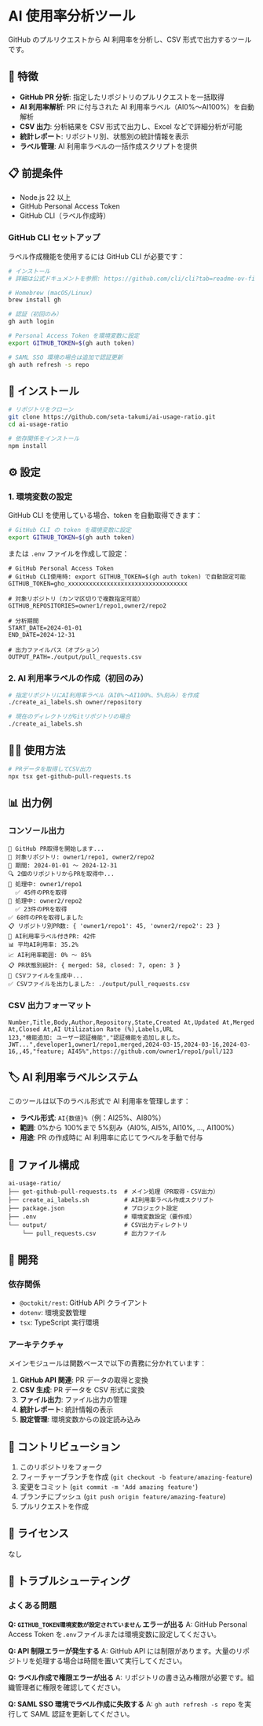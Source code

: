 # AI 使用率分析ツール

GitHub のプルリクエストから AI 利用率を分析し、CSV 形式で出力するツールです。

## 🚀 特徴

- **GitHub PR 分析**: 指定したリポジトリのプルリクエストを一括取得
- **AI 利用率解析**: PR に付与された AI 利用率ラベル（AI0%〜AI100%）を自動解析
- **CSV 出力**: 分析結果を CSV 形式で出力し、Excel などで詳細分析が可能
- **統計レポート**: リポジトリ別、状態別の統計情報を表示
- **ラベル管理**: AI 利用率ラベルの一括作成スクリプトを提供

## 📋 前提条件

- Node.js 22 以上
- GitHub Personal Access Token
- GitHub CLI（ラベル作成時）

### GitHub CLI セットアップ

ラベル作成機能を使用するには GitHub CLI が必要です：

```bash
# インストール
# 詳細は公式ドキュメントを参照: https://github.com/cli/cli?tab=readme-ov-file#installation

# Homebrew (macOS/Linux)
brew install gh

# 認証（初回のみ）
gh auth login

# Personal Access Token を環境変数に設定
export GITHUB_TOKEN=$(gh auth token)

# SAML SSO 環境の場合は追加で認証更新
gh auth refresh -s repo
```

## 🔧 インストール

```bash
# リポジトリをクローン
git clone https://github.com/seta-takumi/ai-usage-ratio.git
cd ai-usage-ratio

# 依存関係をインストール
npm install
```

## ⚙️ 設定

### 1. 環境変数の設定

GitHub CLI を使用している場合、token を自動取得できます：

```bash
# GitHub CLI の token を環境変数に設定
export GITHUB_TOKEN=$(gh auth token)
```

または `.env` ファイルを作成して設定：

```env
# GitHub Personal Access Token
# GitHub CLI使用時: export GITHUB_TOKEN=$(gh auth token) で自動設定可能
GITHUB_TOKEN=gho_xxxxxxxxxxxxxxxxxxxxxxxxxxxxxxxxxx

# 対象リポジトリ（カンマ区切りで複数指定可能）
GITHUB_REPOSITORIES=owner1/repo1,owner2/repo2

# 分析期間
START_DATE=2024-01-01
END_DATE=2024-12-31

# 出力ファイルパス（オプション）
OUTPUT_PATH=./output/pull_requests.csv
```

### 2. AI 利用率ラベルの作成（初回のみ）

```bash
# 指定リポジトリにAI利用率ラベル（AI0%〜AI100%、5%刻み）を作成
./create_ai_labels.sh owner/repository

# 現在のディレクトリがGitリポジトリの場合
./create_ai_labels.sh
```

## 🏃‍♂️ 使用方法

```bash
# PRデータを取得してCSV出力
npx tsx get-github-pull-requests.ts
```

## 📊 出力例

### コンソール出力

```
🚀 GitHub PR取得を開始します...
📁 対象リポジトリ: owner1/repo1, owner2/repo2
📅 期間: 2024-01-01 〜 2024-12-31
🔍 2個のリポジトリからPRを取得中...
📁 処理中: owner1/repo1
  ✅ 45件のPRを取得
📁 処理中: owner2/repo2
  ✅ 23件のPRを取得
✅ 68件のPRを取得しました
📋 リポジトリ別PR数: { 'owner1/repo1': 45, 'owner2/repo2': 23 }
🤖 AI利用率ラベル付きPR: 42件
📊 平均AI利用率: 35.2%
📈 AI利用率範囲: 0% 〜 85%
📋 PR状態別統計: { merged: 58, closed: 7, open: 3 }
📄 CSVファイルを生成中...
✅ CSVファイルを出力しました: ./output/pull_requests.csv
```

### CSV 出力フォーマット

```csv
Number,Title,Body,Author,Repository,State,Created At,Updated At,Merged At,Closed At,AI Utilization Rate (%),Labels,URL
123,"機能追加: ユーザー認証機能","認証機能を追加しました。JWT...",developer1,owner1/repo1,merged,2024-03-15,2024-03-16,2024-03-16,,45,"feature; AI45%",https://github.com/owner1/repo1/pull/123
```

## 🏷️ AI 利用率ラベルシステム

このツールは以下のラベル形式で AI 利用率を管理します：

- **ラベル形式**: `AI{数値}%`（例：AI25%、AI80%）
- **範囲**: 0%から 100%まで 5%刻み（AI0%, AI5%, AI10%, ..., AI100%）
- **用途**: PR の作成時に AI 利用率に応じてラベルを手動で付与

## 📁 ファイル構成

```
ai-usage-ratio/
├── get-github-pull-requests.ts  # メイン処理（PR取得・CSV出力）
├── create_ai_labels.sh          # AI利用率ラベル作成スクリプト
├── package.json                 # プロジェクト設定
├── .env                         # 環境変数設定（要作成）
└── output/                      # CSV出力ディレクトリ
    └── pull_requests.csv        # 出力ファイル
```

## 🔨 開発

### 依存関係

- `@octokit/rest`: GitHub API クライアント
- `dotenv`: 環境変数管理
- `tsx`: TypeScript 実行環境

### アーキテクチャ

メインモジュールは関数ベースで以下の責務に分かれています：

1. **GitHub API 関連**: PR データの取得と変換
2. **CSV 生成**: PR データを CSV 形式に変換
3. **ファイル出力**: ファイル出力の管理
4. **統計レポート**: 統計情報の表示
5. **設定管理**: 環境変数からの設定読み込み

## 🤝 コントリビューション

1. このリポジトリをフォーク
2. フィーチャーブランチを作成 (`git checkout -b feature/amazing-feature`)
3. 変更をコミット (`git commit -m 'Add amazing feature'`)
4. ブランチにプッシュ (`git push origin feature/amazing-feature`)
5. プルリクエストを作成

## 📝 ライセンス

なし

## 🐛 トラブルシューティング

### よくある問題

**Q: `GITHUB_TOKEN環境変数が設定されていません` エラーが出る**
A: GitHub Personal Access Token を`.env`ファイルまたは環境変数に設定してください。

**Q: API 制限エラーが発生する**
A: GitHub API には制限があります。大量のリポジトリを処理する場合は時間を置いて実行してください。

**Q: ラベル作成で権限エラーが出る**
A: リポジトリの書き込み権限が必要です。組織管理者に権限を確認してください。

**Q: SAML SSO 環境でラベル作成に失敗する**
A: `gh auth refresh -s repo` を実行して SAML 認証を更新してください。
